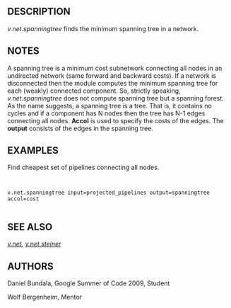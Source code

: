 
## DESCRIPTION

*v.net.spanningtree* finds the minimum spanning tree in a
network.

## NOTES

A spanning tree is a minimum cost subnetwork connecting all nodes in an
undirected network (same forward and backward costs). If a network is
disconnected then the module computes the minimum spanning tree for
each (weakly) connected component. So, strictly speaking,
*v.net.spanningtree* does not compute spanning tree but a
spanning forest. As the name suggests, a spanning tree is a tree. That
is, it contains no cycles and if a component has N nodes then the tree
has N-1 edges connecting all nodes. **Accol** is used to specify the
costs of the edges. The **output** consists of the edges in the
spanning tree.

## EXAMPLES

Find cheapest set of pipelines connecting all nodes.

```


v.net.spanningtree input=projected_pipelines output=spanningtree accol=cost


```

## SEE ALSO

*[v.net](v.net.html),
[v.net.steiner](v.net.steiner.html)*

## AUTHORS

Daniel Bundala, Google Summer of Code 2009, Student

Wolf Bergenheim, Mentor

